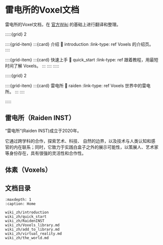 # 雷电所的Voxel文档

雷电所的Voxel文档，在 [官方Wiki](https://wiki.cryptovoxels.com/) 的基础上进行翻译和整理。                                      

:::::{grid} 2

::::{grid-item}
:::{card} 介绍
:link: introduction
:link-type: ref
Voxels 的介绍页。
::::

::::{grid-item}
:::{card} 快速上手
:link: quick_start
:link-type: ref
跟着教程，用最短时间了解 Voxels。
:::
::::
:::::

:::::{grid} 2

::::{grid-item}
:::{card} 雷电所
:link: raiden
:link-type: ref
Voxels 世界中的雷电所。
:::
::::

:::::

## 雷电所（Raiden INST）

“雷电所“(Raiden INST)成立于2020年。

它通过跨学科的合作，探索艺术、科技、 自然的边界，以及技术与人类认知和感官的内在联系；同时，它致力于实践白盒子之外的展示可能性，以策展人、艺术家等身份存在，具有很强的灵活性和合作性。


## 体素（Voxels）


## 文档目录

```{toctree}
:maxdepth: 1
:caption: Home

wiki_zh/introduction
wiki_zh/quick_start
wiki_zh/RaidenINST
wiki_zh/Voxels_library.md
wiki_zh/add_to_library.md
wiki_zh/virtual_reality.md
wiki_zh/the_world.md
```

<!-- 

```{toctree}
:maxdepth: 1
:caption: Parcels

wiki_zh/Parcels/1. 🛒 Buy a parcel 购买地块.md
wiki_zh/Parcels/2.🏗️ How to build 如何建造.md
wiki_zh/Parcels/3.💡 Light-mapping 光照映射.md
wiki_zh/Parcels/4.⚡ List of Features 功能列表.md
wiki_zh/Parcels/5.📦 Make a vox-model 制作 vox模型.md
wiki_zh/Parcels/6.🏚️ Spaces 空间.md
```


```{toctree}
:caption: Players
:maxdepth: 1

wiki_zh/Players/1. Customization 自定义.md
wiki_zh/Players/2. Make a wearable 制作穿戴品.md
wiki_zh/Players/3. Buy a wearable 购买穿戴品.md
wiki_zh/Players/4. Usernames 用户名.md
wiki_zh/Players/5. Key bindings 关键绑定.md
```


```{toctree}
:caption: Features
:maxdepth: 1

wiki_zh/-Features/Audio feature 音频功能.md
wiki_zh/-Features/Boombox 扬声器.md
wiki_zh/-Features/Button 按钮.md
wiki_zh/-Features/Call Bell 呼叫铃.md
wiki_zh/-Features/Collectible Model 收藏模型.md
wiki_zh/-Features/Cube 立方体.md
wiki_zh/-Features/Group 组.md
wiki_zh/-Features/Image 图像.md
wiki_zh/-Features/Lantern 灯笼.md
wiki_zh/-Features/Megavox 巨型Vox.md
wiki_zh/-Features/NFT Image ｜ NFT 图像.md
wiki_zh/-Features/NFT-model ｜ NFT-模型.md
wiki_zh/-Features/Particles 粒子.md
wiki_zh/-Features/Platform 平台.md
wiki_zh/-Features/POAP Dispenser ｜ POAP 分配器.md
wiki_zh/-Features/Polytext.md
wiki_zh/-Features/Portal 传送门.md
wiki_zh/-Features/Richtext 富文本.md
wiki_zh/-Features/Screen 屏幕.md
wiki_zh/-Features/Sign 标志.md
wiki_zh/-Features/Slider input 滑动输入.md
wiki_zh/-Features/Spawn-point 出生点.md
wiki_zh/-Features/Submit to Asset library 提交到资产库.md
wiki_zh/-Features/Text Input 文本输入.md
wiki_zh/-Features/Video 视频.md
wiki_zh/-Features/VidScreen 显示屏.md
wiki_zh/-Features/Vox model ｜ Vox 模型.md
wiki_zh/-Features/YouTube & Twitch 油管&Twitch直播.md
```


```{toctree}
:caption: Scripting
:maxdepth: 1

wiki_zh/Scripting/1. Scripting documentation 脚本编写文档.md
wiki_zh/Scripting/2. Scripting examples 脚本编写示例.md
wiki_zh/Scripting/3. Feature scripting cheatsheet 功能脚本速查表.md
wiki_zh/Scripting/4. The grid 网格.md
wiki_zh/Scripting/5. Animation API 动画 API.md
``` -->

